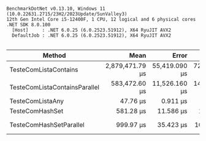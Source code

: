 ```

BenchmarkDotNet v0.13.10, Windows 11 (10.0.22631.2715/23H2/2023Update/SunValley3)
12th Gen Intel Core i5-12400F, 1 CPU, 12 logical and 6 physical cores
.NET SDK 8.0.100
  [Host]     : .NET 6.0.25 (6.0.2523.51912), X64 RyuJIT AVX2
  DefaultJob : .NET 6.0.25 (6.0.2523.51912), X64 RyuJIT AVX2


```
| Method                        | Mean            | Error         | StdDev        | Rank | Gen0    | Gen1   | Allocated |
|------------------------------ |----------------:|--------------:|--------------:|-----:|--------:|-------:|----------:|
| TesteComListaContains         | 2,879,471.79 μs | 55,419.090 μs | 72,060.472 μs |    5 |       - |      - |     640 B |
| TesteComListaContainsParallel |   583,472.60 μs | 11,526.160 μs | 14,576.901 μs |    4 |       - |      - |    7336 B |
| TesteComListaAny              |        47.76 μs |      0.911 μs |      0.808 μs |    1 |       - |      - |     104 B |
| TesteComHashSet               |       581.28 μs |     11.586 μs |     15.467 μs |    2 |       - |      - |       1 B |
| TesteComHashSetParallel       |       999.97 μs |     35.423 μs |    104.445 μs |    3 | 12.6953 | 1.9531 |  113665 B |
